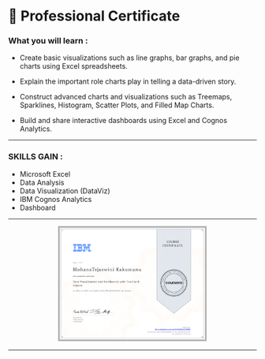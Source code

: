 
# 🥇 Professional Certificate


### What you will learn : 

- Create basic visualizations such as line graphs, bar graphs, and pie charts using Excel spreadsheets.

- Explain the important role charts play in telling a data-driven story. 

- Construct advanced charts and visualizations such as Treemaps, Sparklines, Histogram, Scatter Plots, and Filled Map Charts.

- Build and share interactive dashboards using Excel and Cognos Analytics.

---
### SKILLS GAIN : 
 - Microsoft Excel
- Data Analysis
- Data Visualization (DataViz)
- IBM Cognos Analytics
- Dashboard

---
<p align="center">
<img src="/MohanaTejaswini Certificates/Data Visualization and Dashboards with Excel and Cognos.png" width=60% height=60%>

  



---
